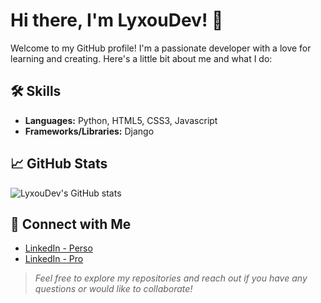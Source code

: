 # Hi there, I'm LyxouDev! 👋

Welcome to my GitHub profile! I'm a passionate developer with a love for learning and creating. Here's a little bit about me and what I do:

## 🛠️ Skills

- **Languages:** Python, HTML5, CSS3, Javascript
- **Frameworks/Libraries:** Django

## 📈 GitHub Stats

![LyxouDev's GitHub stats](https://github-readme-stats.vercel.app/api?username=LyxouDev&show_icons=true&theme=radical)

## 🔗 Connect with Me

- [LinkedIn - Perso](https://linkedin.com/in/rémi-invernizzi)
- [LinkedIn - Pro](https://linkedin.com/company/lyxou-développement)

> *Feel free to explore my repositories and reach out if you have any questions or would like to collaborate!*
